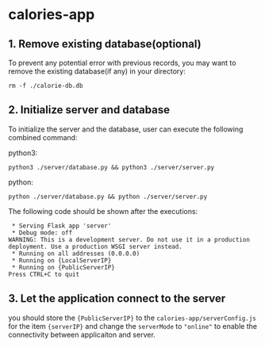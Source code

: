 # calories-app

## 1. Remove existing database(optional)
To prevent any potential error with previous records, you may want to remove the existing database(if any) in your directory:

```
rm -f ./calorie-db.db
```

## 2. Initialize server and database
To initialize the server and the database, user can execute the following combined command:

python3:
```
python3 ./server/database.py && python3 ./server/server.py
```

python:
```
python ./server/database.py && python ./server/server.py
```

The following code should be shown after the executions:

```
 * Serving Flask app 'server'
 * Debug mode: off
WARNING: This is a development server. Do not use it in a production deployment. Use a production WSGI server instead.
 * Running on all addresses (0.0.0.0)
 * Running on {LocalServerIP}
 * Running on {PublicServerIP}
Press CTRL+C to quit
```

## 3. Let the application connect to the server
you should store the ```{PublicServerIP}``` to the ```calories-app/serverConfig.js``` for the item ```{serverIP}```
and change the ```serverMode``` to ```"online"``` to enable the connectivity between applicaiton and server.
